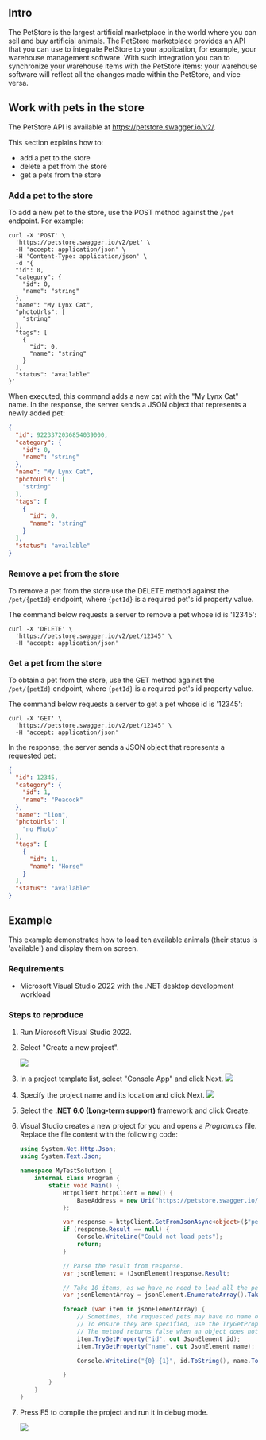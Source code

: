 ## Intro

The PetStore is the largest artificial marketplace in the world where you can sell and buy artificial animals. The PetStore marketplace provides an API that you can use to integrate PetStore to your application, for example, your warehouse management software. With such integration you can to synchronize your warehouse items with the PetStore items: your warehouse software will reflect all the changes made within the PetStore, and vice versa.


## Work with pets in the store

The PetStore API is available at https://petstore.swagger.io/v2/.

This section explains how to:

- add a pet to the store
- delete a pet from the store
- get a pets from the store

### Add a pet to the store

To add a new pet to the store, use the POST method against the `/pet` endpoint. For example:

```console
curl -X 'POST' \
  'https://petstore.swagger.io/v2/pet' \
  -H 'accept: application/json' \
  -H 'Content-Type: application/json' \
  -d '{
  "id": 0,
  "category": {
    "id": 0,
    "name": "string"
  },
  "name": "My Lynx Cat",
  "photoUrls": [
    "string"
  ],
  "tags": [
    {
      "id": 0,
      "name": "string"
    }
  ],
  "status": "available"
}'
```

When executed, this command adds a new cat with the "My Lynx Cat" name. In the response, the server sends a JSON object that represents a newly added pet:

```json
{
  "id": 9223372036854039000,
  "category": {
    "id": 0,
    "name": "string"
  },
  "name": "My Lynx Cat",
  "photoUrls": [
    "string"
  ],
  "tags": [
    {
      "id": 0,
      "name": "string"
    }
  ],
  "status": "available"
}
```

### Remove a pet from the store

To remove a pet from the store use the DELETE method against the `/pet/{petId}` endpoint, where `{petId}` is a required pet's id property value. 

The command below requests a server to remove a pet whose id is '12345':

```console
curl -X 'DELETE' \
  'https://petstore.swagger.io/v2/pet/12345' \
  -H 'accept: application/json'
```

### Get a pet from the store

To obtain a pet from the store, use the GET method against the `/pet/{petId}` endpoint, where `{petId}` is a required pet's id property value. 

The command below requests a server to get a pet whose id is '12345':

```console
curl -X 'GET' \
  'https://petstore.swagger.io/v2/pet/12345' \
  -H 'accept: application/json'
```

In the response, the server sends a JSON object that represents a requested pet:

```json
{
  "id": 12345,
  "category": {
    "id": 1,
    "name": "Peacock"
  },
  "name": "lion",
  "photoUrls": [
    "no Photo"
  ],
  "tags": [
    {
      "id": 1,
      "name": "Horse"
    }
  ],
  "status": "available"
}
```

## Example

This example demonstrates how to load ten available animals (their status is 'available') and display them on screen.

### Requirements

- Microsoft Visual Studio 2022 with the .NET desktop development workload

### Steps to reproduce

1. Run Microsoft Visual Studio 2022. 
2. Select "Create a new project".
    
    ![](create-a-new-project.png)
3. In a project template list, select "Console App" and click Next.
    ![](console-app-template.png)
4. Specify the project name and its location and click Next.
    ![](configure-project.png)
5. Select the **.NET 6.0 (Long-term support)** framework and click Create.
6. Visual Studio creates a new project for you and opens a *Program.cs* file. Replace the file content with the following code:

    ```cs
    using System.Net.Http.Json;
    using System.Text.Json;

    namespace MyTestSolution {
        internal class Program {
            static void Main() {
                HttpClient httpClient = new() {
                    BaseAddress = new Uri("https://petstore.swagger.io/v2/")
                };

                var response = httpClient.GetFromJsonAsync<object>($"pet/findByStatus?status=available");
                if (response.Result == null) {
                    Console.WriteLine("Could not load pets");
                    return;
                }

                // Parse the result from response.
                var jsonElement = (JsonElement)response.Result;

                // Take 10 items, as we have no need to load all the pets.
                var jsonElementArray = jsonElement.EnumerateArray().Take(10).ToArray();

                foreach (var item in jsonElementArray) {
                    // Sometimes, the requested pets may have no name or id specified.
                    // To ensure they are specified, use the TryGetProperty method. 
                    // The method returns false when an object does not have a specified property.
                    item.TryGetProperty("id", out JsonElement id);
                    item.TryGetProperty("name", out JsonElement name);

                    Console.WriteLine("{0} {1}", id.ToString(), name.ToString());

                }
            }
        }
    }
    ```
7. Press F5 to compile the project and run it in debug mode.

    ![](result.png)